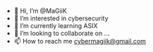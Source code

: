 - 👋 Hi, I’m @MaGiiK
- 👀 I’m interested in cybersecurity
- 🌱 I’m currently learning ASIX
- 💞️ I’m looking to collaborate on ...
- 📫 How to reach me cybermagiik@gmail.com

<!---
MaGiiK/MaGiiK is a ✨ special ✨ repository because its `README.md` (this file) appears on your GitHub profile.
You can click the Preview link to take a look at your changes.
--->
